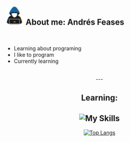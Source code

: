 
## <picture><img src = "https://github.com/0xAbdulKhalid/0xAbdulKhalid/raw/main/assets/mdImages/about_me.gif" width = 50px></picture>  **About me: Andrés Feases**
                                  
<br>
                                        
- Learning about programing
- I like to program
- Currently learning 
                                        
<br>
<div align="center">
---

<br>
                                      
## **Learning:**
![My Skills](https://skillicons.dev/icons?i=python,java,mysql,html,css,bootstrap,&perline=3)
---
[![Top Langs](https://github-readme-stats.vercel.app/api/top-langs/?username=AFeases&layout=donut-vertical)](https://github.com/AFeases)



</div>
